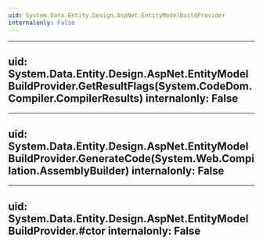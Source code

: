 ```yaml
---
uid: System.Data.Entity.Design.AspNet.EntityModelBuildProvider
internalonly: False
---
```


---
uid: System.Data.Entity.Design.AspNet.EntityModelBuildProvider.GetResultFlags(System.CodeDom.Compiler.CompilerResults)
internalonly: False
---

---
uid: System.Data.Entity.Design.AspNet.EntityModelBuildProvider.GenerateCode(System.Web.Compilation.AssemblyBuilder)
internalonly: False
---

---
uid: System.Data.Entity.Design.AspNet.EntityModelBuildProvider.#ctor
internalonly: False
---
